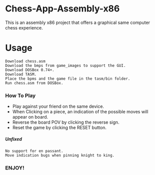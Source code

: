 # Chess-App-Assembly-x86
This is an assembly x86 project that offers a graphical same computer chess experience.

# Usage
    
    Download chess.asm
    Download the bmps from game_images to support the GUI.
    Download DOSBox 0.74+.
    Download TASM.
    Place the bpms and the game file in the tasm/bin folder.
    Run chess.asm from DOSBox.
    
### How To Play
  
  - Play against your friend on the same device.
  - When Clicking on a piece, an indication of the possible moves will appear on board.
  - Reverse the board POV by clicking the reverse sign.
  - Reset the game by clicking the RESET button.

##### Unfixed
    No support for en passant.
    Move indication bugs when pinning knight to king.

### ENJOY!
